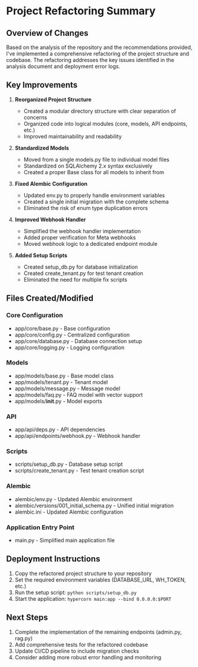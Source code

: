# Project Refactoring Summary

## Overview of Changes

Based on the analysis of the repository and the recommendations provided, I've implemented a comprehensive refactoring of the project structure and codebase. The refactoring addresses the key issues identified in the analysis document and deployment error logs.

## Key Improvements

1. **Reorganized Project Structure**
   - Created a modular directory structure with clear separation of concerns
   - Organized code into logical modules (core, models, API endpoints, etc.)
   - Improved maintainability and readability

2. **Standardized Models**
   - Moved from a single models.py file to individual model files
   - Standardized on SQLAlchemy 2.x syntax exclusively
   - Created a proper Base class for all models to inherit from

3. **Fixed Alembic Configuration**
   - Updated env.py to properly handle environment variables
   - Created a single initial migration with the complete schema
   - Eliminated the risk of enum type duplication errors

4. **Improved Webhook Handler**
   - Simplified the webhook handler implementation
   - Added proper verification for Meta webhooks
   - Moved webhook logic to a dedicated endpoint module

5. **Added Setup Scripts**
   - Created setup_db.py for database initialization
   - Created create_tenant.py for test tenant creation
   - Eliminated the need for multiple fix scripts

## Files Created/Modified

### Core Configuration
- app/core/base.py - Base configuration
- app/core/config.py - Centralized configuration
- app/core/database.py - Database connection setup
- app/core/logging.py - Logging configuration

### Models
- app/models/base.py - Base model class
- app/models/tenant.py - Tenant model
- app/models/message.py - Message model
- app/models/faq.py - FAQ model with vector support
- app/models/__init__.py - Model exports

### API
- app/api/deps.py - API dependencies
- app/api/endpoints/webhook.py - Webhook handler

### Scripts
- scripts/setup_db.py - Database setup script
- scripts/create_tenant.py - Test tenant creation script

### Alembic
- alembic/env.py - Updated Alembic environment
- alembic/versions/001_initial_schema.py - Unified initial migration
- alembic.ini - Updated Alembic configuration

### Application Entry Point
- main.py - Simplified main application file

## Deployment Instructions

1. Copy the refactored project structure to your repository
2. Set the required environment variables (DATABASE_URL, WH_TOKEN, etc.)
3. Run the setup script: `python scripts/setup_db.py`
4. Start the application: `hypercorn main:app --bind 0.0.0.0:$PORT`

## Next Steps

1. Complete the implementation of the remaining endpoints (admin.py, rag.py)
2. Add comprehensive tests for the refactored codebase
3. Update CI/CD pipeline to include migration checks
4. Consider adding more robust error handling and monitoring
